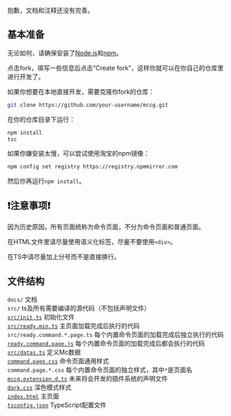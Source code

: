 抱歉，文档和注释还没有完善。

## 基本准备
无论如何，请确保安装了[Node.js](https://nodejs.org)和[npm](http://npmjs.org)。

点击fork，填写一些信息后点击“Create fork”，这样你就可以在你自己的仓库里进行开发了。

如果你想要在本地直接开发，需要克隆你fork的仓库：
```bash
git clone https://github.com/your-username/mccg.git
```
在你的仓库目录下运行：
```bash
npm install
tsc
```
如果你嫌安装太慢，可以尝试使用淘宝的npm镜像：
```bash
npm config set registry https://registry.npmmirror.com
```
然后你再运行`npm install`。

## ❗注意事项❗
因为历史原因，所有页面统称为命令页面，不分为命令页面和普通页面。

在HTML文件里请尽量使用语义化标签，尽量不要使用`<div>`。

在TS中请尽量加上分号而不是直接换行。

## 文件结构 <!-- 请在每一行结束加上<br />以实现零行间距 -->
`docs/` 文档<br /> 
`src/` ts及所有需要编译的源代码（不包括声明文件）<br />
[`src/init.ts`](../src/init.ts) 初始化文件<br />
[`src/ready.min.ts`](../src/ready.min.ts) 主页面加载完成后执行的代码<br />
`src/ready.command.*.page.ts` 每个内置命令页面的加载完成后独立执行的代码<br />
[`ready.command.page.js`](../ready.command.page.js) 每个内置命令页面的加载完成后都会执行的代码<br />
[`src/datas.ts`](../src/datas.ts) 定义Mc数据<br />
[`command.page.css`](../command.page.css) 命令页面通用样式<br />
`command.page.*.css` 每个内置命令页面的独立样式，其中`*`是页面名<br />
[`mccg.extension.d.ts`](../mccg.extension.d.ts) 未来将会开发的插件系统的声明文件<br />
[`dark.css`](../dark.css) 深色模式样式<br />
[`index.html`](../index.html) 主页面<br />
[`tsconfig.json`](../tsconfig.json) TypeScript配置文件<br />